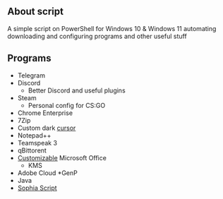 ## About script

A simple script on PowerShell for Windows 10 & Windows 11 automating downloading and configuring programs and other useful stuff

## Programs

* Telegram
* Discord
  * Better Discord and useful plugins
* Steam
  * Personal config for CS:GO
* Chrome Enterprise
* 7Zip
* Custom dark [cursor](https://www.deviantart.com/jepricreations/art/Windows-11-Cursors-Concept-v2-886489356)
* Notepad++
* Teamspeak 3
* qBittorent
* [Customizable](https://github.com/farag2/Office) Microsoft Office
  * KMS
* Adobe Cloud
  *GenP
* Java
* [Sophia Script](https://github.com/farag2/Sophia-Script-for-Windows)
